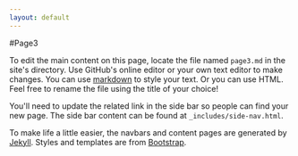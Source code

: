 ```yaml
---
layout: default
---
```


#Page3

To edit the main content on this page, locate the file named `page3.md` in the site's directory. Use GitHub's online editor or your own text editor to make changes. You can use [markdown](http://daringfireball.net/projects/markdown/basics) to style your text. Or you can use HTML. Feel free to rename the file using the title of your choice!

You'll need to update the related link in the side bar so people can find your new page. The side bar content can be found at `_includes/side-nav.html`.

To make life a little easier, the navbars and content pages are generated by [Jekyll](http://jekyllrb.com). Styles and templates are from [Bootstrap](http://getbootstrap.com).